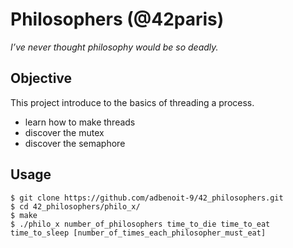 # Philosophers (@42paris)
*I’ve never thought philosophy would be so deadly.*

## Objective
This project introduce to the basics of threading a process.
- learn how to make threads
- discover the mutex
- discover the semaphore

## Usage
```
$ git clone https://github.com/adbenoit-9/42_philosophers.git
$ cd 42_philosophers/philo_x/
$ make
$ ./philo_x number_of_philosophers time_to_die time_to_eat time_to_sleep [number_of_times_each_philosopher_must_eat]
```
